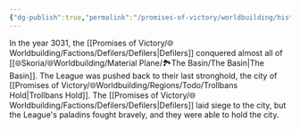 ```yaml
---
{"dg-publish":true,"permalink":"/promises-of-victory/worldbuilding/historic-events/war/the-fall-of-the-league/","title":"The Fall of the League","noteIcon":"History","created":"2023-01-25T02:26:52.872+01:00","updated":"2023-03-29T21:23:41.811+02:00"}
---
```


In the year 3031, the [[Promises of Victory/🌐Worldbuilding/Factions/Defilers/Defilers\|Defilers]] conquered almost all of [[🌐Skoria/🌐Worldbuilding/Material Plane/🏞️The Basin/The Basin\|The Basin]]. The League was pushed back to their last stronghold, the city of [[Promises of Victory/🌐Worldbuilding/Regions/Todo/Trollbans Hold\|Trollbans Hold]]. The [[Promises of Victory/🌐Worldbuilding/Factions/Defilers/Defilers\|Defilers]] laid siege to the city, but the League's paladins fought bravely, and they were able to hold the city. 